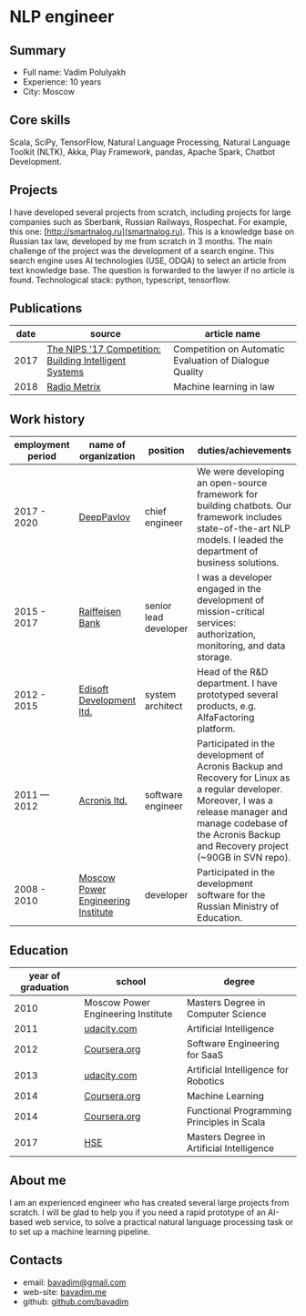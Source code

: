 # NLP engineer

## Summary

* Full name: Vadim Polulyakh
* Experience: 10 years
* City: Moscow

## Core skills

Scala, SciPy, TensorFlow, Natural Language Processing, Natural Language Toolkit (NLTK), Akka, Play Framework, pandas, Apache Spark, Chatbot Development.

## Projects

I have developed several projects from scratch, including projects for large companies such as Sberbank, Russian Railways, Rospechat. For example, this one: [http://smartnalog.ru](smartnalog.ru). This is a knowledge base on Russian tax law, developed by me from scratch in 3 months. The main challenge of the project was the development of a search engine. This search engine uses AI technologies (USE, ODQA) to select an article from text knowledge base. The question is forwarded to the lawyer if no article is found. Technological stack: python, typescript, tensorflow.

## Publications

| date | source | article name |
| --- | --- | --- |
| 2017 | [The NIPS '17 Competition: Building Intelligent Systems](https://docs.google.com/viewer?a=v&pid=sites&srcid=Y2hhbGVhcm4ub3JnfHdvcmtzaG9wfGd4Ojc5ZjI4MGYzMDE2MzU4NjQ) | Competition on Automatic Evaluation of Dialogue Quality |
| 2018 | [Radio Metrix](https://radio.mediametrics.ru/dossier/14112/) | Machine learning in law |

## Work history

| employment period | name of organization | position | duties/achievements |
| --- | --- | --- | --- |
| 2017 - 2020 | [DeepPavlov](http://ipavlov.ai/) | chief engineer | We were developing an open-source framework for building chatbots. Our framework includes state-of-the-art NLP models. I leaded the department of business solutions. |
| 2015 - 2017 | [Raiffeisen Bank](https://www.raiffeisen.ru) | senior lead developer | I was a developer engaged in the development of mission-critical services: authorization, monitoring, and data storage. |
| 2012 - 2015 | [Edisoft Development ltd.](https://ediweb.com) | system architect | Head of the R&D department. I have prototyped several products, e.g. AlfaFactoring platform. |
| 2011 — 2012 | [Acronis ltd.](http://www.acronis.com) | software engineer | Participated in the development of Acronis Backup and Recovery for Linux as a regular developer. Moreover, I was a release manager and manage codebase of the Acronis Backup and Recovery project (~90GB in SVN repo). |
| 2008 - 2010 | [Moscow Power Engineering Institute](https://mpei.ru/lang/en/Pages/default.aspx) | developer | Participated in the development software for the Russian Ministry of Education. |

## Education

| year of graduation | school | degree |
| --- | --- | --- |
| 2010          | Moscow Power Engineering Institute | Masters Degree in Computer Science |
| 2011          | [udacity.com](https://www.udacity.com)                                          | Artificial Intelligence |
| 2012          | [Coursera.org](https://www.coursera.org)                                        | Software Engineering for SaaS |
| 2013          | [udacity.com](https://www.udacity.com)                                          | Artificial Intelligence for Robotics |
| 2014          | [Coursera.org](https://www.coursera.org)                                        | Machine Learning |
| 2014          | [Coursera.org](https://www.coursera.org)                                        | Functional Programming Principles in Scala |
| 2017          | [HSE](https://www.hse.ru/)                                                      | Masters Degree in Artificial Intelligence |

## About me

I am an experienced engineer who has created several large projects from scratch. I will be glad to help you if you need a rapid prototype of an AI-based web service, to solve a practical natural language processing task or to set up a machine learning pipeline.
  
## Contacts

* email: [bavadim@gmail.com](mailto:bavadim@gmail.com)
* web-site: [bavadim.me](http://bavadim.me)
* github: [github.com/bavadim](https://github.com/bavadim/)
